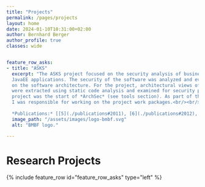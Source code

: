 ```yaml
---
title: "Projects"
permalink: /pages/projects
layout: home
date: 2024-01-10T10:31:00+02:00
author: Bernhard Berger
author_profile: true
classes: wide


feature_row_asks:
- title: "ASKS"
  excerpt: "The ASKS project focused on the security analysis of business-critical
  JavaEE applications. The security of the software was analyzed and evaluated based
  on the software architecture. For the project, architectural views of the software
  were extracted using static code analysis and examined for security problems. This
  project was the start of *ArchSec* (see tools section). As part of the ASKS project,
  I was responsible for working on the project work packages.<br/><br/>
  
  *Publications:* [[5](./publications#2011), [6](./publications#2012), [7](./publications#2013), [15](./publications#2019)]"
  image_path: "/assets/images/logo-bmbf.svg"
  alt: "BMBF logo."

---
```


# Research Projects

{% include feature_row id="feature_row_asks" type="left" %}
